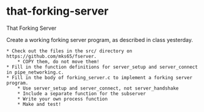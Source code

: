 # that-forking-server
That Forking Server

Create a working forking server program, as described in class yesterday.

    * Check out the files in the src/ directory on https://github.com/mks65/fserver.
        * COPY them, do not move them!
    * Fill in the function definitions for server_setup and server_connect in pipe_networking.c.
    * Fill in the body of forking_server.c to implement a forking server program.
        * Use server_setup and server_connect, not server_handshake
        * Include a separate function for the subserver
        * Write your own process function
        * Make and test!